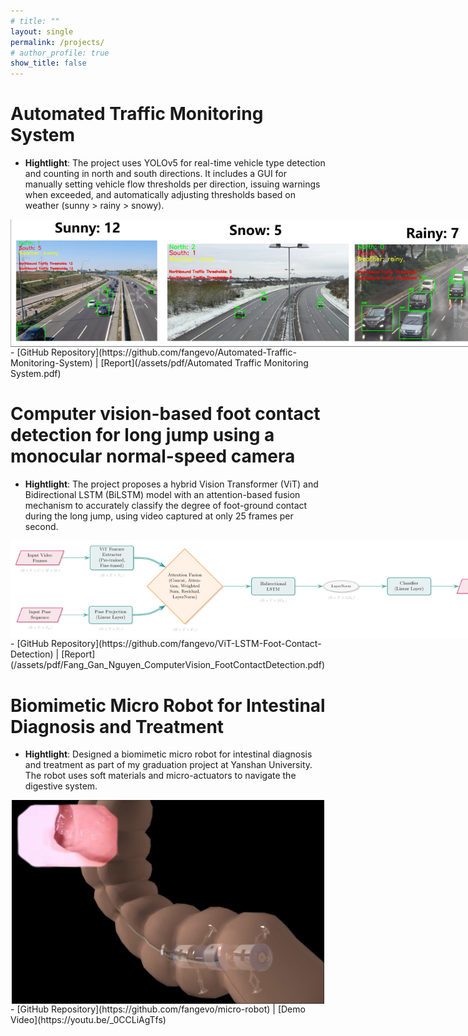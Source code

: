 ```yaml
---
# title: ""
layout: single
permalink: /projects/
# author_profile: true
show_title: false
---
```

# Automated Traffic Monitoring System
- **Hightlight**: The project uses YOLOv5 for real-time vehicle type detection and counting in north and south directions. It includes a GUI for manually setting vehicle flow thresholds per direction, issuing warnings when exceeded, and automatically adjusting thresholds based on weather (sunny > rainy > snowy).
<img src="/assets/images/auto-traffic.png" alt="auto-traffic" style="max-width: 800px; height: auto; display: block; margin-left: auto; margin-right: auto;">
- [GitHub Repository](https://github.com/fangevo/Automated-Traffic-Monitoring-System) | [Report](/assets/pdf/Automated Traffic Monitoring System.pdf)


# Computer vision-based foot contact detection for long jump using a monocular normal-speed camera
- **Hightlight**: The project proposes a hybrid Vision Transformer (ViT) and Bidirectional LSTM (BiLSTM) model with an attention-based fusion mechanism to accurately classify the degree of foot-ground contact during the long jump, using video captured at only 25 frames per second.
<img src="/assets/images/vit-lstm-architecture.jpg" alt="vit lstm" style="max-width: 800px; height: auto; display: block; margin-left: auto; margin-right: auto;">
- [GitHub Repository](https://github.com/fangevo/ViT-LSTM-Foot-Contact-Detection) | [Report](/assets/pdf/Fang_Gan_Nguyen_ComputerVision_FootContactDetection.pdf)



# Biomimetic Micro Robot for Intestinal Diagnosis and Treatment
- **Hightlight**: Designed a biomimetic micro robot for intestinal diagnosis and treatment as part of my graduation project at Yanshan University. The robot uses soft materials and micro-actuators to navigate the digestive system.
<img src="/assets/images/micro-robot.png" alt="Micro Robot" style="max-width: 500px; height: auto; display: block; margin-left: auto; margin-right: auto;">
- [GitHub Repository](https://github.com/fangevo/micro-robot) | [Demo Video](https://youtu.be/_0CCLiAgTfs)
